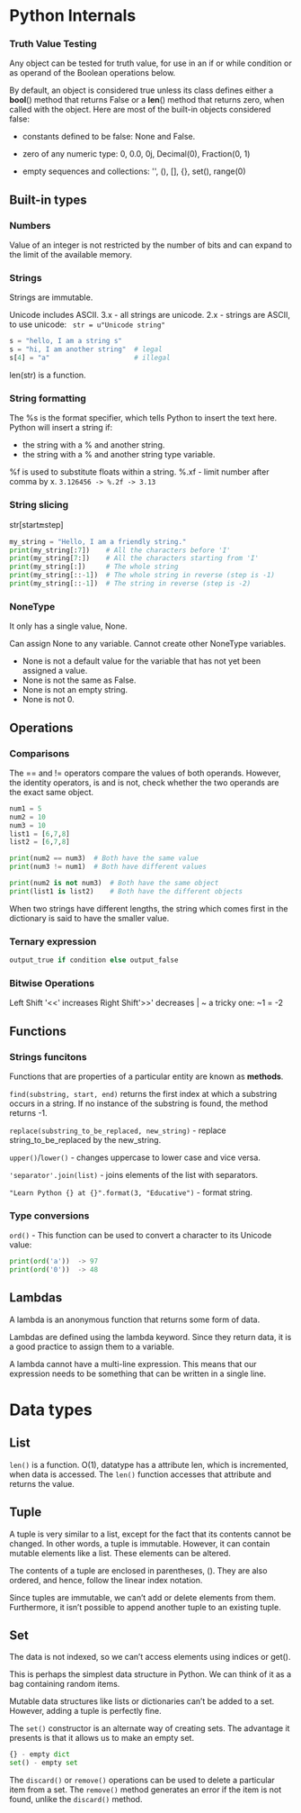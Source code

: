 # Python Internals

### Truth Value Testing
Any object can be tested for truth value, for use in an if or while condition or as operand of the Boolean operations below.

By default, an object is considered true unless its class defines either a __bool__() method that returns False or a __len__() method that returns zero, when called with the object.  Here are most of the built-in objects considered false:

* constants defined to be false: None and False.

* zero of any numeric type: 0, 0.0, 0j, Decimal(0), Fraction(0, 1)

* empty sequences and collections: '', (), [], {}, set(), range(0)

## Built-in types
### Numbers
Value of an integer is not restricted by the number of bits and can expand to the limit of the available memory.

### Strings
Strings are immutable.

Unicode includes ASCII.
3.x - all strings are unicode.
2.x - strings are ASCII, to use unicode:
``` str = u"Unicode string"```


```python
s = "hello, I am a string s"
s = "hi, I am another string"  # legal
s[4] = "a"                     # illegal
```
len(str) is a function. 

### String formatting 
The %s is the format specifier, which tells Python to insert the text here. Python will insert a string if:
* the string with a % and another string.
* the string with a % and another string type variable.

%f is used to substitute floats within a string. 
%.xf - limit number after comma by x. 
```3.126456 -> %.2f -> 3.13```

### String slicing
str[start:end:step]


```python 
my_string = "Hello, I am a friendly string."
print(my_string[:7])    # All the characters before 'I'
print(my_string[7:])    # All the characters starting from 'I'
print(my_string[:])     # The whole string
print(my_string[::-1])  # The whole string in reverse (step is -1)
print(my_string[::-1])  # The string in reverse (step is -2)
```

### NoneType
It only has a single value, None. 

Can assign None to any variable.
Cannot create other NoneType variables.

* None is not a default value for the variable that has not yet been assigned a value.
* None is not the same as False.
* None is not an empty string.
* None is not 0.

## Operations

### Comparisons
The == and != operators compare the values of both operands. 
However, the identity operators, is and is not, check whether the two operands are the exact same object.
```python 
num1 = 5
num2 = 10
num3 = 10
list1 = [6,7,8]
list2 = [6,7,8]

print(num2 == num3)  # Both have the same value
print(num3 != num1)  # Both have different values

print(num2 is not num3)  # Both have the same object
print(list1 is list2)    # Both have the different objects
```

When two strings have different lengths, the string which comes first in the dictionary is said to have the smaller value.

### Ternary expression
```python
output_true if condition else output_false
```

### Bitwise Operations
Left Shift '<<' increases
Right Shift'>>' decreases
|
~ a tricky one: ~1 = -2

## Functions

### Strings funcitons
Functions that are properties of a particular entity are known as **methods**. 

`find(substring, start, end)` returns the first index at which a substring occurs in a string. 
If no instance of the substring is found, the method returns -1.

`replace(substring_to_be_replaced, new_string)` - replace string_to_be_replaced by the new_string.

`upper()`/`lower()` - changes uppercase to lower case and vice versa.

`'separator'.join(list)` - joins elements of the list with separators.

`"Learn Python {} at {}".format(3, "Educative")` - format string.

### Type conversions
`ord()` - This function can be used to convert a character to its Unicode value:
```python
print(ord('a'))  -> 97
print(ord('0'))  -> 48
```

## Lambdas
A lambda is an anonymous function that returns some form of data.

Lambdas are defined using the lambda keyword. Since they return data, it is a good practice to assign them to a variable.

A lambda cannot have a multi-line expression. This means that our expression needs to be something that can be written in a single line.

# Data types
## List

`len()` is a function. O(1), 
datatype has a attribute len, which is incremented, when data is accessed. The `len()` function accesses that attribute and returns the value.

## Tuple
A tuple is very similar to a list, except for the fact that its contents cannot be changed. In other words, a tuple is immutable. However, it can contain mutable elements like a list. These elements can be altered.

The contents of a tuple are enclosed in parentheses, (). They are also ordered, and hence, follow the linear index notation.

Since tuples are immutable, we can’t add or delete elements from them. Furthermore, it isn’t possible to append another tuple to an existing tuple.

## Set
The data is not indexed, so we can’t access elements using indices or get().

This is perhaps the simplest data structure in Python. We can think of it as a bag containing random items.

Mutable data structures like lists or dictionaries can’t be added to a set. However, adding a tuple is perfectly fine.

The `set()` constructor is an alternate way of creating sets. The advantage it presents is that it allows us to make an empty set.

```python
{} - empty dict
set() - empty set
```

The `discard()` or `remove()` operations can be used to delete a particular item from a set.
The `remove()` method generates an error if the item is not found, unlike the `discard()` method.

